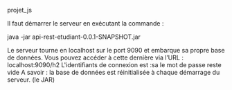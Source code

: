 projet_js 

Il faut démarrer le serveur en exécutant la commande : 

java -jar api-rest-etudiant-0.0.1-SNAPSHOT.jar

Le serveur tourne en localhost sur le port 9090 et embarque sa propre base de données. Vous pouvez accéder à cette dernière via l’URL : localhost:9090/h2
L'identifiants de connexion est :sa 
le mot de passe reste vide
A savoir : la base de données est réinitialisée à chaque démarrage du serveur. (le JAR)
